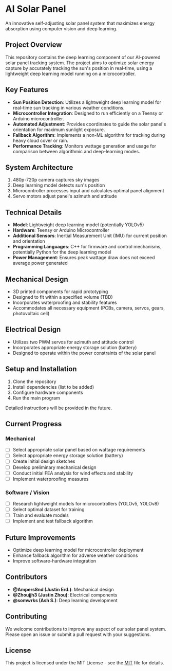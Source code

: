 # AI Solar Panel

An innovative self-adjusting solar panel system that maximizes energy absorption using computer vision and deep learning.

## Project Overview

This repository contains the deep learning component of our AI-powered solar panel tracking system. The project aims to optimize solar energy capture by accurately tracking the sun's position in real-time, using a lightweight deep learning model running on a microcontroller.

## Key Features

- **Sun Position Detection**: Utilizes a lightweight deep learning model for real-time sun tracking in various weather conditions.
- **Microcontroller Integration**: Designed to run efficiently on a Teensy or Arduino microcontroller.
- **Automated Adjustment**: Provides coordinates to guide the solar panel's orientation for maximum sunlight exposure.
- **Fallback Algorithm**: Implements a non-ML algorithm for tracking during heavy cloud cover or rain.
- **Performance Tracking**: Monitors wattage generation and usage for comparison between algorithmic and deep-learning modes.

## System Architecture

1. 480p-720p camera captures sky images
2. Deep learning model detects sun's position
3. Microcontroller processes input and calculates optimal panel alignment
4. Servo motors adjust panel's azimuth and attitude

## Technical Details

- **Model**: Lightweight deep learning model (potentially YOLOv5)
- **Hardware**: Teensy or Arduino Microcontroller
- **Additional Sensors**: Inertial Measurement Unit (IMU) for current position and orientation
- **Programming Languages**: C++ for firmware and control mechanisms, potentially Python for the deep learning model
- **Power Management**: Ensures peak wattage draw does not exceed average power generated

## Mechanical Design

- 3D printed components for rapid prototyping
- Designed to fit within a specified volume (TBD)
- Incorporates waterproofing and stability features
- Accommodates all necessary equipment (PCBs, camera, servos, gears, photovoltaic cell)

## Electrical Design

- Utilizes two PWM servos for azimuth and attitude control
- Incorporates appropriate energy storage solution (battery)
- Designed to operate within the power constraints of the solar panel

## Setup and Installation

1. Clone the repository
2. Install dependencies (list to be added)
3. Configure hardware components
4. Run the main program

Detailed instructions will be provided in the future.

## Current Progress

### Mechanical
- [ ] Select appropriate solar panel based on wattage requirements
- [ ] Select appropriate energy storage solution (battery)
- [ ] Create initial design sketches
- [ ] Develop preliminary mechanical design
- [ ] Conduct initial FEA analysis for wind effects and stability
- [ ] Implement waterproofing measures

### Software / Vision
- [ ] Research lightweight models for microcontrollers (YOLOv5, YOLOv8)
- [ ] Select optimal dataset for training
- [ ] Train and evaluate models
- [ ] Implement and test fallback algorithm

## Future Improvements

- Optimize deep learning model for microcontroller deployment
- Enhance fallback algorithm for adverse weather conditions
- Improve software-hardware integration

## Contributors

- **@Ampers8nd (Justin Erd.)**: Mechanical design
- **@Zhoujjh3 (Justin Zhou)**: Electrical components
- **@somwrks (Ash S.)**: Deep learning development

## Contributing

We welcome contributions to improve any aspect of our solar panel system. Please open an issue or submit a pull request with your suggestions.

## License

This project is licensed under the MIT License - see the [MIT](LICENSE) file for details.
